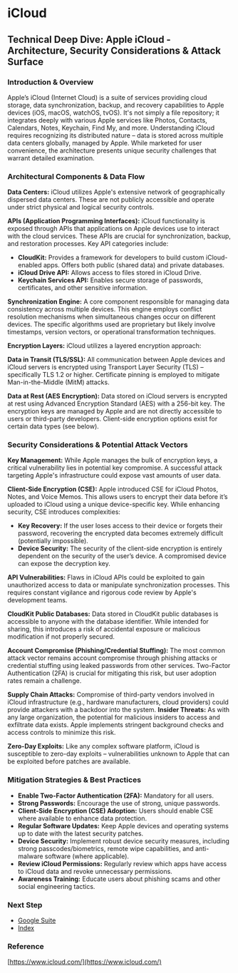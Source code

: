 # iCloud

## Technical Deep Dive: Apple iCloud - Architecture, Security Considerations & Attack Surface

### Introduction & Overview 
Apple’s iCloud (Internet Cloud) is a suite of services providing cloud storage, data synchronization, backup, and recovery capabilities to Apple devices (iOS, macOS, watchOS, tvOS). It's not simply a file repository; it integrates deeply with various Apple services like Photos, Contacts, Calendars, Notes, Keychain, Find My, and more. Understanding iCloud requires recognizing its distributed nature – data is stored across multiple data centers globally, managed by Apple. While marketed for user convenience, the architecture presents unique security challenges that warrant detailed examination.

### Architectural Components & Data Flow
**Data Centers:** iCloud utilizes Apple's extensive network of geographically dispersed data centers. These are not publicly accessible and operate under strict physical and logical security controls.

**APIs (Application Programming Interfaces):** iCloud functionality is exposed through APIs that applications on Apple devices use to interact with the cloud services. These APIs are crucial for synchronization, backup, and restoration processes. Key API categories include:
  - **CloudKit:** Provides a framework for developers to build custom iCloud-enabled apps. Offers both public (shared       data) and private databases.
  - **iCloud Drive API:** Allows access to files stored in iCloud Drive.
  - **Keychain Services API:** Enables secure storage of passwords, certificates, and other sensitive information.

**Synchronization Engine:** A core component responsible for managing data consistency across multiple devices. This engine employs conflict resolution mechanisms when simultaneous changes occur on different devices. The specific algorithms used are proprietary but likely involve timestamps, version vectors, or operational transformation techniques.

**Encryption Layers:** iCloud utilizes a layered encryption approach:

**Data in Transit (TLS/SSL):** All communication between Apple devices and iCloud servers is encrypted using Transport 
Layer Security (TLS) – specifically TLS 1.2 or higher. Certificate pinning is employed to mitigate Man-in-the-Middle (MitM) attacks.

**Data at Rest (AES Encryption):** Data stored on iCloud servers is encrypted at rest using Advanced Encryption Standard (AES) with a 256-bit key. The encryption keys are managed by Apple and are not directly accessible to users or third-party developers. Client-side encryption options exist for certain data types (see below).

### Security Considerations & Potential Attack Vectors
**Key Management:** While Apple manages the bulk of encryption keys, a critical vulnerability lies in potential key compromise. A successful attack targeting Apple's infrastructure could expose vast amounts of user data.

**Client-Side Encryption (CSE):** Apple introduced CSE for iCloud Photos, Notes, and Voice Memos. This allows users to encrypt their data before it’s uploaded to iCloud using a unique device-specific key. While enhancing security, CSE introduces complexities:
  - **Key Recovery:** If the user loses access to their device or forgets their password, recovering the encrypted data becomes extremely difficult (potentially impossible).
  - **Device Security:** The security of the client-side encryption is entirely dependent on the security of the user’s device. A compromised device can expose the decryption key.

**API Vulnerabilities:** Flaws in iCloud APIs could be exploited to gain unauthorized access to data or manipulate synchronization processes. This requires constant vigilance and rigorous code review by Apple's development teams.

**CloudKit Public Databases:** Data stored in CloudKit public databases is accessible to anyone with the database identifier. While intended for sharing, this introduces a risk of accidental exposure or malicious modification if not properly secured.

**Account Compromise (Phishing/Credential Stuffing):** The most common attack vector remains account compromise through phishing attacks or credential stuffing using leaked passwords from other services. Two-Factor Authentication (2FA) is crucial for mitigating this risk, but user adoption rates remain a challenge.

**Supply Chain Attacks:** Compromise of third-party vendors involved in iCloud infrastructure (e.g., hardware manufacturers, cloud providers) could provide attackers with a backdoor into the system.
**Insider Threats:** As with any large organization, the potential for malicious insiders to access and exfiltrate data exists. Apple implements stringent background checks and access controls to minimize this risk.

**Zero-Day Exploits:** Like any complex software platform, iCloud is susceptible to zero-day exploits – vulnerabilities unknown to Apple that can be exploited before patches are available.

### Mitigation Strategies & Best Practices

- **Enable Two-Factor Authentication (2FA):** Mandatory for all users.
- **Strong Passwords:** Encourage the use of strong, unique passwords.
- **Client-Side Encryption (CSE) Adoption:** Users should enable CSE where available to enhance data protection.
- **Regular Software Updates:** Keep Apple devices and operating systems up to date with the latest security patches.
- **Device Security:** Implement robust device security measures, including strong passcodes/biometrics, remote wipe capabilities, and anti-malware software (where applicable).
- **Review iCloud Permissions:** Regularly review which apps have access to iCloud data and revoke unnecessary permissions.
- **Awareness Training:** Educate users about phishing scams and other social engineering tactics.
### Next Step
- [Google Suite](https://github.com/Sisu-Sus/CyberSec-RoadMap/blob/main/Fundamental_IT_Skills/Understanding_Basics_of_Popular_Suites/Google_Suite.md)
- [Index](https://github.com/Sisu-Sus/CyberSec-RoadMap/blob/main/index.md)

### Reference
[https://www.icloud.com/](https://www.icloud.com/)
